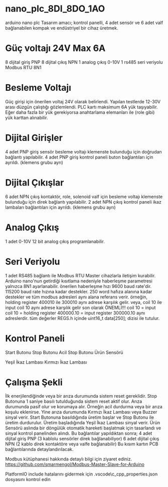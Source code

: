 # nano_plc_8DI_8DO_1AO
 arduino nano plc 
 Tasarım amacı; kontrol panelli, 4 adet sensör ve 6 adet valf bağlanabilen kompak ve endüstriyel bir cihaz üretmek.


# Güç voltajı 24V Max 6A
8 dijital giriş PNP
8 dijital çıkış NPN
1 analog çıkış 0-10V
1 rs485 seri veriyolu Modbus RTU 8N1

# Besleme Voltajı
Güç girişi için önerilen voltaj 24V olarak belirlendi.
Yapılan testlerde 12-30V arası düzgün çalıştığı gözlemlendi.
PLC kartı maksimum 6A yük taşıyabilir. Eğer daha fazla bir yük gerekiyorsa anahtarlama elemanları ile (role gibi) yük karttan alınabilir.

# Dijital Girişler
4 adet PNP giriş sensör besleme voltajı klemenste bulunduğu için doğrudan bağlantı yapılabilir.
4 adet PNP giriş kontrol paneli buton bağlantıları için ayrıldı. (klemens grubu ayrı)

# Dijital Çıkışlar
6 adet NPN çıkış kontaktör, role, solenoid valf için besleme voltajı klemenste bulunduğu için direk bağlantı yapılabilir.
2 adet NPN çıkış kontrol paneli ikaz lambaları bağlantıları için ayrıldı. (klemens grubu ayrı)

# Analog Çıkış
1 adet 0-10V 12 bit analog çıkış programlanabilir.

# Seri Veriyolu
1 adet RS485 bağlantı ile Modbus RTU Master cihazlarla iletişim kurabilir.
Arduino nano'nun getirdiği kısıtlama nedeniyle haberleşme parametresi yalnızca 8N1 ayarlanabilir.
önerilen haberleşme hızı 9600 baud rate'dir. 115200 baud rate hızına kadar destekler.
250 word hafıza alanına kadar destekler ve tüm modbus adresleri aynı alana referans verir.
örneğin, holding register 400010 ile 300010 aynı adrese karşılık gelir.
veya, coil 10 ile input coil 10 aynı adrese karşılık gelir
son olarak ÖNEMLİ!!! coil 10 = input coil 10 = holding register 400000.10 = input register 300000.10 aynı adreslerdir.
tüm değerler REGS.h içinde uint16_t data[250]; dizisi ile tutulur.

# Kontrol Paneli
Start Butonu
Stop Butonu
Acil Stop Butonu
Ürün Sensörü

Yeşil İkaz Lambası
Kırmızı İkaz Lambası

# Çalışma Şekli
İlk enerjilendiğinde veya bir arıza durumunda sistem reset gereklidir.
Stop Butonuna 1 saniye basılı tutulduğunda sistem reset aktif olur.
Arıza durumunda pasif olur ve korumaya alır. Örneğin acil durdurma veya bir arıza koşulu eklenirse.
Yine arıza durumunda Kırmızı İkaz Lambası veya Buzzer sinyal verir.
Start Butonuna basıldığında üretim başlar ve Stop Butonu ile üretim durdurulur.
Üretim başladığında Yeşil İkaz Lambası sinyal verir.
Ürün Sensörü aslında bir döngülük otomatik hareketi başlatmak için tasarlandı ve sinyal kontrol panelinden alındı.
Bu bağlantılar yapıldıktan sonra;
4 adet dijital giriş PNP (3 kablolu sensörler direk bağlanabiliyor)
6 adet dijital çıkış NPN (2 kablo direk kontaktöre veya valfe bağlanabilir)
Bu kısım kartın PCB bağlantılarında detaylandırılacak.

Modbus kütüphanesi hakkında detaylı bilgi için ziyaret ediniz. 
https://github.com/smarmengol/Modbus-Master-Slave-for-Arduino

PlatformIO 
include hatalarını gidermek için .vscode\c_cpp_properties.json dosyasını kontrol edin
